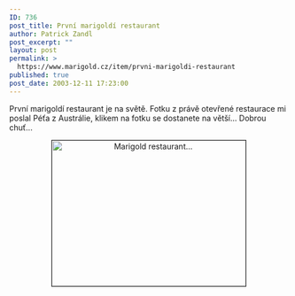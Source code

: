 ```yaml
---
ID: 736
post_title: První marigoldí restaurant
author: Patrick Zandl
post_excerpt: ""
layout: post
permalink: >
  https://www.marigold.cz/item/prvni-marigoldi-restaurant
published: true
post_date: 2003-12-11 17:23:00
---
```

<P>První marigoldí restaurant je na světě. Fotku z právě otevřené restaurace mi poslal Péťa z Austrálie, klikem na fotku se dostanete na větší... Dobrou chuť...</P>
<P align=center><A href="/wp-content/uploads/marigoldrestaurant.jpg"><IMG height=263 alt="Marigold restaurant..." src="/wp-content/uploads/preview/marigoldrestaurant.jpg" width=350 border=1></A></P>